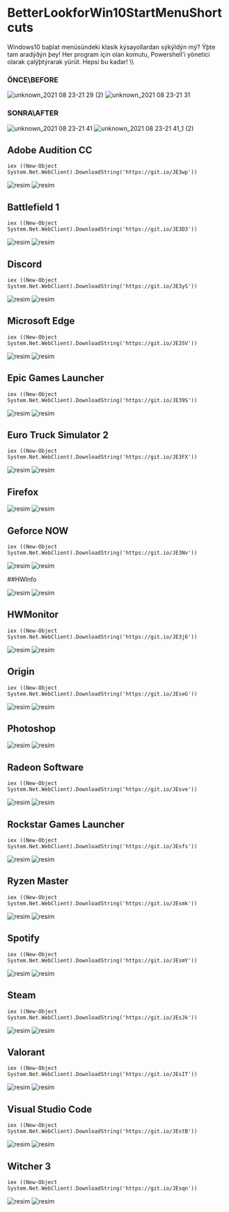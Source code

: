 # BetterLookforWin10StartMenuShortcuts
Windows10 baþlat menüsündeki klasik kýsayollardan sýkýldýn mý? Ýþte tam aradýðýn þey! Her program için olan komutu, Powershell'i yönetici olarak çalýþtýrarak yürüt. Hepsi bu kadar! \\\ 
### ÖNCE\BEFORE
![unknown_2021 08 23-21 29 (2)](https://user-images.githubusercontent.com/40410104/130499107-4bc161c7-3a11-4e4a-aba1-ddf85f8e1b59.png)
![unknown_2021 08 23-21 31](https://user-images.githubusercontent.com/40410104/130499305-17603895-1ada-46f5-bbc5-1b863131d11c.png)

### SONRA\AFTER
![unknown_2021 08 23-21 41](https://user-images.githubusercontent.com/40410104/130500587-9d849540-05b2-4dd2-8390-adb5ade781b9.png)
![unknown_2021 08 23-21 41_1 (2)](https://user-images.githubusercontent.com/40410104/130500602-2f067c2e-c515-44f5-ad07-7c62a0d8c240.png)


## Adobe Audition CC
`iex ((New-Object System.Net.WebClient).DownloadString('https://git.io/JE3wp'))`

![resim](https://user-images.githubusercontent.com/40410104/130693975-1d016ab2-e375-4e37-8093-f3cc7918832d.png) ![resim](https://user-images.githubusercontent.com/40410104/130693993-0f63c19e-b05a-4e56-8949-942b195ac26b.png)

## Battlefield 1
`iex ((New-Object System.Net.WebClient).DownloadString('https://git.io/JE3D3'))`

![resim](https://user-images.githubusercontent.com/40410104/130694044-e7a7f866-db11-4378-a360-e6e1034e7525.png) ![resim](https://user-images.githubusercontent.com/40410104/130694072-da116cc2-bd72-4c73-8db0-3a8d00f4de18.png)

## Discord
`iex ((New-Object System.Net.WebClient).DownloadString('https://git.io/JE3yS'))`

![resim](https://user-images.githubusercontent.com/40410104/130694112-ed8e8ea2-0fb6-45af-868f-88b15eae9e58.png) ![resim](https://user-images.githubusercontent.com/40410104/130694126-2fbd1521-12da-4363-a23b-3f18727e183f.png)

## Microsoft Edge
`iex ((New-Object System.Net.WebClient).DownloadString('https://git.io/JE3SV'))`

![resim](https://user-images.githubusercontent.com/40410104/130694232-a9d2efde-da3b-4061-aa6a-df5075379eab.png) ![resim](https://user-images.githubusercontent.com/40410104/130694248-f8b583f6-e17a-43b1-81d4-3a2de5bae2f3.png)

## Epic Games Launcher
`iex ((New-Object System.Net.WebClient).DownloadString('https://git.io/JE39S'))`

![resim](https://user-images.githubusercontent.com/40410104/130694284-48336ee2-ac96-4d9d-9ac1-5669ab9b7010.png) ![resim](https://user-images.githubusercontent.com/40410104/130694293-a7bc477c-a287-46e6-9d86-704a0f933221.png)

## Euro Truck Simulator 2
`iex ((New-Object System.Net.WebClient).DownloadString('https://git.io/JE3FX'))`

![resim](https://user-images.githubusercontent.com/40410104/130694319-68a08784-ac43-4c82-85cb-e13abb2a83ee.png) ![resim](https://user-images.githubusercontent.com/40410104/130694334-e1568ba4-0596-41b8-8c12-ac2aedfe2423.png)

## Firefox

![resim](https://user-images.githubusercontent.com/40410104/130694447-36734aa5-699e-4160-a8ae-736e18a21f95.png) ![resim](https://user-images.githubusercontent.com/40410104/130694462-b0570a90-af36-4fb0-96c6-3623a5cb5823.png)

## Geforce NOW
`iex ((New-Object System.Net.WebClient).DownloadString('https://git.io/JE3Nv'))`

![resim](https://user-images.githubusercontent.com/40410104/130529084-9340fcad-1e12-4b38-b0be-6cf7b3bcb5d8.png) ![resim](https://user-images.githubusercontent.com/40410104/130529103-b6fc079e-ecc0-484f-b870-6f132f101aac.png)

##HWInfo

![resim](https://user-images.githubusercontent.com/40410104/130694576-b1931920-2d02-4ef1-838b-efbe3a62dc93.png) ![resim](https://user-images.githubusercontent.com/40410104/130694595-99a128d1-61f2-4723-817b-b135d4d7a720.png)

## HWMonitor
`iex ((New-Object System.Net.WebClient).DownloadString('https://git.io/JE3j6'))`

![resim](https://user-images.githubusercontent.com/40410104/130529124-3fd6c5e2-811c-4745-a2d1-7bc33cce8e79.png) ![resim](https://user-images.githubusercontent.com/40410104/130529133-3283065b-8501-45f3-987c-fac9864fb21d.png)

## Origin
`iex ((New-Object System.Net.WebClient).DownloadString('https://git.io/JEseG'))`

![resim](https://user-images.githubusercontent.com/40410104/130529151-cc5535f6-f8a8-446c-8dfa-14161e96cb37.png) ![resim](https://user-images.githubusercontent.com/40410104/130529167-a0d1f0ed-8972-4ff5-95ea-a170ce392560.png)

## Photoshop

![resim](https://user-images.githubusercontent.com/40410104/130694653-ba690462-c3c3-4360-8e73-a912dfeba7cb.png) ![resim](https://user-images.githubusercontent.com/40410104/130694665-0038ff48-9af6-4430-860a-507f9bc47d39.png)

## Radeon Software
`iex ((New-Object System.Net.WebClient).DownloadString('https://git.io/JEsve'))`

![resim](https://user-images.githubusercontent.com/40410104/130529250-a72072d5-ec36-48bc-a9ff-ca640e6d3fd5.png) ![resim](https://user-images.githubusercontent.com/40410104/130529266-ea51900f-9edb-45c5-b185-0d9efdc1bb88.png)

## Rockstar Games Launcher
`iex ((New-Object System.Net.WebClient).DownloadString('https://git.io/JEsfs'))`

![resim](https://user-images.githubusercontent.com/40410104/130694690-c4c59de4-f82f-4460-a7a3-1331374f8473.png) ![resim](https://user-images.githubusercontent.com/40410104/130694714-57479640-4328-4027-8b41-5844883368aa.png)

## Ryzen Master
`iex ((New-Object System.Net.WebClient).DownloadString('https://git.io/JEsmk'))`

![resim](https://user-images.githubusercontent.com/40410104/130694747-637854d3-ab7c-4196-a1c8-a3dab064d78c.png) ![resim](https://user-images.githubusercontent.com/40410104/130694764-f3a10c90-16a5-4a90-91f4-1cf8ee3caa0a.png)

## Spotify
`iex ((New-Object System.Net.WebClient).DownloadString('https://git.io/JEsmY'))`

![resim](https://user-images.githubusercontent.com/40410104/130529479-01141285-597c-4775-b6ef-f5f32c75ae97.png) ![resim](https://user-images.githubusercontent.com/40410104/130529487-efaec2fa-99fa-42d0-9617-423747c696a0.png)

## Steam
`iex ((New-Object System.Net.WebClient).DownloadString('https://git.io/JEsJk'))`

![resim](https://user-images.githubusercontent.com/40410104/130694816-531c16d4-31b6-40f0-8ff0-e5de0f03eeb2.png) ![resim](https://user-images.githubusercontent.com/40410104/130694833-53fe6b0e-b72e-4ef5-9b7e-7029c1d1a31a.png)

## Valorant
`iex ((New-Object System.Net.WebClient).DownloadString('https://git.io/JEsIT'))`

![resim](https://user-images.githubusercontent.com/40410104/130694865-2e256b9b-76d5-4c63-8332-710ed65860dc.png) ![resim](https://user-images.githubusercontent.com/40410104/130694879-6512c5d3-12cf-4f63-9e0d-f2392ae03b93.png)

## Visual Studio Code
`iex ((New-Object System.Net.WebClient).DownloadString('https://git.io/JEstB'))`

![resim](https://user-images.githubusercontent.com/40410104/130694923-892ce782-7373-448f-aa3e-36e461d9ba2c.png) ![resim](https://user-images.githubusercontent.com/40410104/130694937-69f981fc-6ecd-46db-8302-0019593a88d6.png)

## Witcher 3
`iex ((New-Object System.Net.WebClient).DownloadString('https://git.io/JEsqn'))`

![resim](https://user-images.githubusercontent.com/40410104/130694958-5ab05620-c564-4dfc-9b10-1d7cc1aa3671.png) ![resim](https://user-images.githubusercontent.com/40410104/130694980-bbd92c0c-2122-45e1-8c14-c06e729365f3.png)
